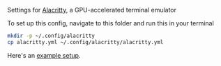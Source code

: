 Settings for [Alacritty](https://github.com/jwilm/alacritty), a GPU-accelerated terminal emulator

To set up this config, navigate to this folder and run this in your terminal
```sh
mkdir -p ~/.config/alacritty
cp alacritty.yml ~/.config/alacritty/alacritty.yml
```

Here's an [example setup](https://arslan.io/2018/02/05/gpu-accelerated-terminal-alacritty/).